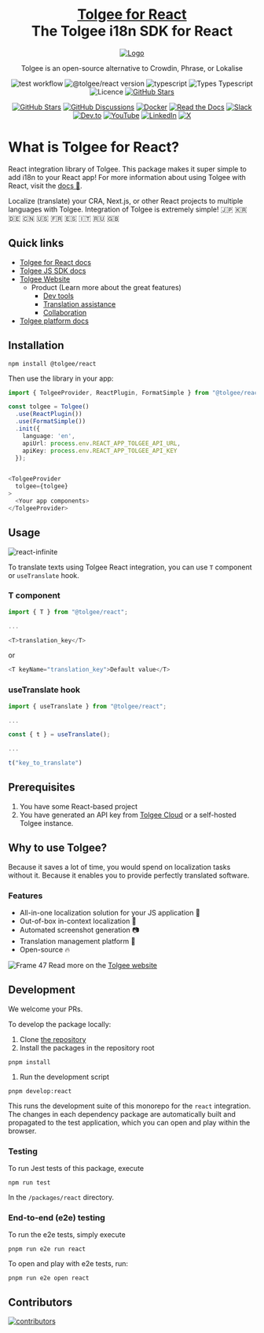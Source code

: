 <!-- This file was generated using pnpm generate-readmes script 
        
        Don't edit this file. Edit the README.md.njk. Macros can be found in readmeMacros/macros.njk
        
        -->

<h1 align="center" style="border-bottom: none">
    <b>
        <a href="https://tolgee.io">Tolgee for React</a><br>
    </b>
    The Tolgee i18n SDK for React
    <br>
</h1>

<div align="center">

[![Logo](https://user-images.githubusercontent.com/18496315/188628892-33fcc282-26f1-4035-8105-95952bd93de9.svg)](https://tolgee.io)

Tolgee is an open-source alternative to Crowdin, Phrase, or Lokalise

![test workflow](https://github.com/tolgee/tolgee-js/actions/workflows/test.yml/badge.svg)  ![@tolgee/react version](https://img.shields.io/npm/v/@tolgee/react?label=@tolgee/react) 
![typescript](https://img.shields.io/github/languages/top/tolgee/tolgee-js)
![Types Typescript](https://img.shields.io/badge/Types-Typescript-blue)
![Licence](https://img.shields.io/github/license/tolgee/tolgee-js)
[![GitHub Stars](https://img.shields.io/github/stars/tolgee/tolgee-js?style=social&label=Tolgee%20JS)](https://github.com/tolgee/tolgee-js)

[![GitHub Stars](https://img.shields.io/github/stars/tolgee/tolgee-platform?style=social&label=Tolgee%20Platform)](https://github.com/tolgee/tolgee-platform)
[![GitHub Discussions](https://img.shields.io/github/discussions/tolgee/tolgee-platform)](https://github.com/tolgee/tolgee-platform/discussions)
[![Docker](https://img.shields.io/badge/Docker-2496ED?logo=docker&logoColor=fff)](https://hub.docker.com/repository/docker/tolgee/tolgee)
[![Read the Docs](https://img.shields.io/badge/Read%20the%20Docs-8CA1AF?logo=readthedocs&logoColor=fff)](https://docs.tolgee.io/)
[![Slack](https://img.shields.io/badge/Slack-4A154B?logo=slack&logoColor=fff)](https://join.slack.com/t/tolgeecommunity/shared_invite/zt-2zp55d175-_agXTfKKVbf1BYXlKlmwbA)
[![Dev.to](https://img.shields.io/badge/Dev.to-tolgee_i18n?logo=devdotto&logoColor=white)](https://dev.to/tolgee_i18n)
[![YouTube](https://img.shields.io/badge/YouTube-%23FF0000.svg?logo=YouTube&logoColor=white)](https://www.youtube.com/@tolgee)
[![LinkedIn](https://custom-icon-badges.demolab.com/badge/LinkedIn-0A66C2?logo=linkedin-white&logoColor=fff)](https://www.linkedin.com/company/tolgee/)
[![X](https://img.shields.io/badge/X-%23000000.svg?logo=X&logoColor=white)](https://x.com/Tolgee_i18n)

</div>



# What is Tolgee for React?
React integration library of Tolgee. This package makes it super simple to add i18n to your React app!
For more information about using Tolgee with React, visit the [docs 📖](https://tolgee.io/integrations/react).

Localize (translate) your CRA, Next.js, or other React projects to multiple languages with Tolgee. Integration of Tolgee is extremely simple! 🇯🇵 🇰🇷 🇩🇪 🇨🇳 🇺🇸 🇫🇷 🇪🇸 🇮🇹 🇷🇺 🇬🇧


## Quick links
- [Tolgee for React docs](https://tolgee.io/js-sdk/5.0.0-alpha.1/integrations/react/installation)
- [Tolgee JS SDK docs](https://tolgee.io/js-sdk)
- [Tolgee Website](https://tolgee.io)
    - Product (Learn more about the great features)
        - [Dev tools](https://tolgee.io/features/dev-tools)
        - [Translation assistance](https://tolgee.io/features/translation-assistance)
        - [Collaboration](https://tolgee.io/features/collaboration)
- [Tolgee platform docs](https://tolgee.io/platform)
  


## Installation

```
npm install @tolgee/react
```


Then use the library in your app:

```typescript jsx
import { TolgeeProvider, ReactPlugin, FormatSimple } from "@tolgee/react";

const tolgee = Tolgee()
  .use(ReactPlugin())
  .use(FormatSimple())
  .init({
    language: 'en',
    apiUrl: process.env.REACT_APP_TOLGEE_API_URL,
    apiKey: process.env.REACT_APP_TOLGEE_API_KEY
  });


<TolgeeProvider
  tolgee={tolgee}
>
  <Your app components>
</TolgeeProvider>
```

## Usage

![react-infinite](https://user-images.githubusercontent.com/18496315/137308502-844f5ccf-1895-414d-bf40-6707cb691853.gif)

To translate texts using Tolgee React integration, you can use `T` component or `useTranslate` hook.

### T component

```typescript jsx
import { T } from "@tolgee/react";

...

<T>translation_key</T>
```

or

```typescript jsx
<T keyName="translation_key">Default value</T>
```

### useTranslate hook

```javascript
import { useTranslate } from "@tolgee/react";

...

const { t } = useTranslate();

...

t("key_to_translate")
```


## Prerequisites

1. You have some React-based project
2. You have generated an API key from [Tolgee Cloud](https://app.tolgee.io) or a self-hosted Tolgee instance.
   


## Why to use Tolgee?
Because it saves a lot of time, you would spend on localization tasks without it. Because it enables you to provide perfectly translated software.

### Features

- All-in-one localization solution for your JS application 🙌
- Out-of-box in-context localization 🎉
- Automated screenshot generation 📷
- Translation management platform 🎈
- Open-source 🔥

![Frame 47](https://user-images.githubusercontent.com/18496315/188637819-ac4eb02d-7859-4ca8-9807-27818a52782d.png)
Read more on the [Tolgee website](https://tolgee.io)


## Development

We welcome your PRs.

To develop the package locally:
1. Clone [the repository](https://github.com/tolgee/tolgee-js)
1. Install the packages in the repository root
```
pnpm install
```


1. Run the development script
```
pnpm develop:react
```
This runs the development suite of this monorepo for the `react` integration. The changes in each dependency package are
automatically built and propagated to the test application, which you can open and play within the browser.




### Testing

To run Jest tests of this package, execute
```
npm run test
```
In the `/packages/react` directory.




### End-to-end (e2e) testing
To run the e2e tests, simply execute
```
pnpm run e2e run react
```

To open and play with e2e tests, run:
```
pnpm run e2e open react
```



## Contributors

<a href="https://github.com/tolgee/tolgee-platform/graphs/contributors">
  <img alt="contributors" src="https://contrib.rocks/image?repo=tolgee/tolgee-js"/>
</a>

